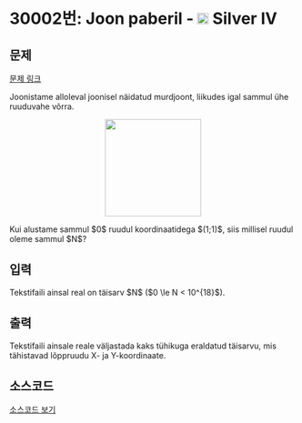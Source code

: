 # 30002번: Joon paberil - <img src="https://static.solved.ac/tier_small/7.svg" style="height:20px" /> Silver IV

<!-- performance -->

<!-- 문제 제출 후 깃허브에 푸시를 했을 때 제출한 코드의 성능이 입력될 공간입니다.-->

<!-- end -->

## 문제

[문제 링크](https://boj.kr/30002)


<p>Joonistame alloleval joonisel näidatud murdjoont, liikudes igal sammul ühe ruuduvahe võrra.</p>

<p style="text-align: center;"><img alt="" src="https://upload.acmicpc.net/073a277d-1849-43b4-b791-a4ada3a54561/-/preview/" style="width: 169px; height: 171px;"></p>

<p>Kui alustame sammul $0$ ruudul koordinaatidega $(1;1)$, siis millisel ruudul oleme sammul $N$?</p>



## 입력


<p>Tekstifaili ainsal real on täisarv $N$ ($0 \le N &lt; 10^{18}$).</p>



## 출력


<p>Tekstifaili ainsale reale väljastada kaks tühikuga eraldatud täisarvu, mis tähistavad lõppruudu X- ja Y-koordinaate.</p>



## 소스코드

[소스코드 보기](Joon%20paberil.cpp)